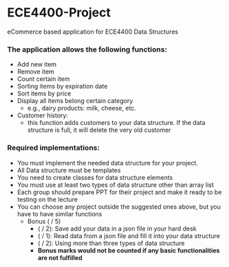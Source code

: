 # ECE4400-Project
eCommerce based application for ECE4400 Data Structures

### The application allows the following functions:

* Add new item 
* Remove item
* Count certain item
* Sorting items by expiration date
* Sort items by price
* Display all items belong certain category
  * e.g., dairy products: milk, cheese, etc.
* Customer history: 
  * this function adds customers to your data structure. If the data structure is full, it will delete the very old customer

### Required implementations:

* You must implement the needed data structure for your project. 
* All Data structure must be templates 
* You need to create classes for data structure elements 
* You must use at least two types of data structure other than array list 
* Each group should prepare PPT for their project and make it ready to be testing on the lecture 
* You can choose any project outside the suggested ones above, but you have to have similar functions
  * Bonus ( / 5)
     * ( / 2): Save add your data in a json file in your hard desk
     * ( / 1): Read data from a json file and fill it into your data structure
     * ( / 2): Using more than three types of data structure
     * **Bonus marks would not be counted if any basic functionalities are not fulfilled**